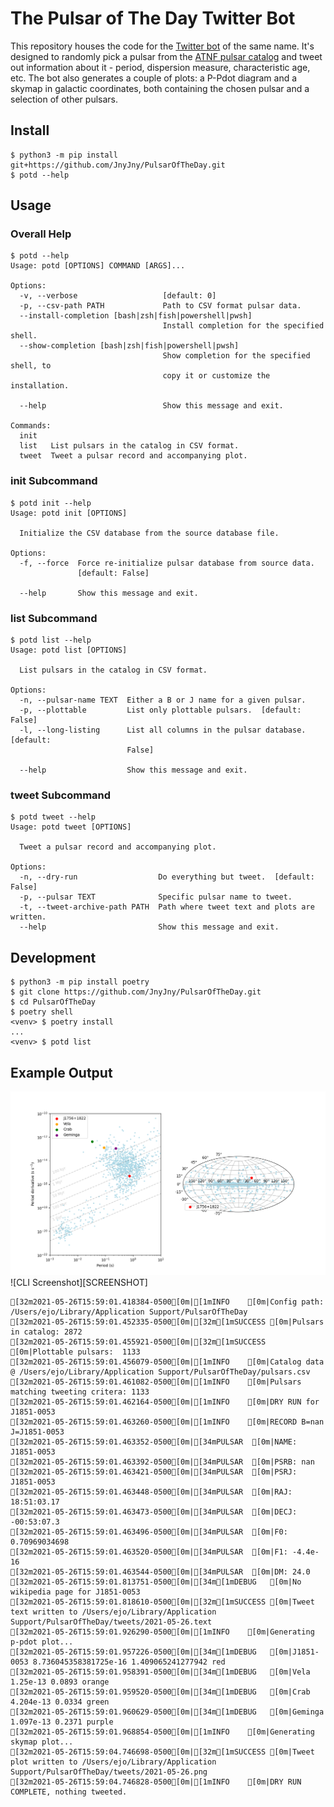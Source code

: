 # The Pulsar of The Day Twitter Bot

This repository houses the code for the [Twitter bot][0] of the same
name. It's designed to randomly pick a pulsar from the [ATNF pulsar
catalog][1] and tweet out information about it - period, dispersion
measure, characteristic age, etc. The bot also generates a couple of
plots: a P-Pdot diagram and a skymap in galactic coordinates, both
containing the chosen pulsar and a selection of other pulsars.


## Install

``` console
$ python3 -m pip install git+https://github.com/JnyJny/PulsarOfTheDay.git
$ potd --help
```

## Usage

### Overall Help
``` console
$ potd --help
Usage: potd [OPTIONS] COMMAND [ARGS]...

Options:
  -v, --verbose                   [default: 0]
  -p, --csv-path PATH             Path to CSV format pulsar data.
  --install-completion [bash|zsh|fish|powershell|pwsh]
                                  Install completion for the specified shell.
  --show-completion [bash|zsh|fish|powershell|pwsh]
                                  Show completion for the specified shell, to
                                  copy it or customize the installation.

  --help                          Show this message and exit.

Commands:
  init
  list   List pulsars in the catalog in CSV format.
  tweet  Tweet a pulsar record and accompanying plot.
```

### init Subcommand

```
$ potd init --help
Usage: potd init [OPTIONS]

  Initialize the CSV database from the source database file.

Options:
  -f, --force  Force re-initialize pulsar database from source data.
               [default: False]

  --help       Show this message and exit.
```

### list Subcommand
```
$ potd list --help
Usage: potd list [OPTIONS]

  List pulsars in the catalog in CSV format.

Options:
  -n, --pulsar-name TEXT  Either a B or J name for a given pulsar.
  -p, --plottable         List only plottable pulsars.  [default: False]
  -l, --long-listing      List all columns in the pulsar database.  [default:
                          False]

  --help                  Show this message and exit.
```

### tweet Subcommand
```
$ potd tweet --help
Usage: potd tweet [OPTIONS]

  Tweet a pulsar record and accompanying plot.

Options:
  -n, --dry-run                  Do everything but tweet.  [default: False]
  -p, --pulsar TEXT              Specific pulsar name to tweet.
  -t, --tweet-archive-path PATH  Path where tweet text and plots are written.
  --help                         Show this message and exit.
```

## Development

```console
$ python3 -m pip install poetry
$ git clone https://github.com/JnyJny/PulsarOfTheDay.git
$ cd PulsarOfTheDay
$ poetry shell
<venv> $ poetry install
...
<venv> $ potd list
```

## Example Output

![J1846-0749][PLOT]
![CLI Screenshot][SCREENSHOT]

```console
[32m2021-05-26T15:59:01.418384-0500[0m|[1mINFO    [0m|Config path: /Users/ejo/Library/Application Support/PulsarOfTheDay
[32m2021-05-26T15:59:01.452335-0500[0m|[32m[1mSUCCESS [0m|Pulsars in catalog: 2872
[32m2021-05-26T15:59:01.455921-0500[0m|[32m[1mSUCCESS [0m|Plottable pulsars:  1133
[32m2021-05-26T15:59:01.456079-0500[0m|[1mINFO    [0m|Catalog data @ /Users/ejo/Library/Application Support/PulsarOfTheDay/pulsars.csv
[32m2021-05-26T15:59:01.461082-0500[0m|[1mINFO    [0m|Pulsars matching tweeting critera: 1133
[32m2021-05-26T15:59:01.462164-0500[0m|[1mINFO    [0m|DRY RUN for J1851-0053
[32m2021-05-26T15:59:01.463260-0500[0m|[1mINFO    [0m|RECORD B=nan J=J1851-0053
[32m2021-05-26T15:59:01.463352-0500[0m|[34mPULSAR  [0m|NAME: J1851-0053
[32m2021-05-26T15:59:01.463392-0500[0m|[34mPULSAR  [0m|PSRB: nan
[32m2021-05-26T15:59:01.463421-0500[0m|[34mPULSAR  [0m|PSRJ: J1851-0053
[32m2021-05-26T15:59:01.463448-0500[0m|[34mPULSAR  [0m|RAJ: 18:51:03.17
[32m2021-05-26T15:59:01.463473-0500[0m|[34mPULSAR  [0m|DECJ: -00:53:07.3
[32m2021-05-26T15:59:01.463496-0500[0m|[34mPULSAR  [0m|F0: 0.70969034698
[32m2021-05-26T15:59:01.463520-0500[0m|[34mPULSAR  [0m|F1: -4.4e-16
[32m2021-05-26T15:59:01.463544-0500[0m|[34mPULSAR  [0m|DM: 24.0
[32m2021-05-26T15:59:01.813751-0500[0m|[34m[1mDEBUG   [0m|No wikipedia page for J1851-0053
[32m2021-05-26T15:59:01.818610-0500[0m|[32m[1mSUCCESS [0m|Tweet text written to /Users/ejo/Library/Application Support/PulsarOfTheDay/tweets/2021-05-26.text
[32m2021-05-26T15:59:01.926290-0500[0m|[1mINFO    [0m|Generating p-pdot plot...
[32m2021-05-26T15:59:01.957226-0500[0m|[34m[1mDEBUG   [0m|J1851-0053 8.736045358381725e-16 1.409065241277942 red
[32m2021-05-26T15:59:01.958391-0500[0m|[34m[1mDEBUG   [0m|Vela 1.25e-13 0.0893 orange
[32m2021-05-26T15:59:01.959520-0500[0m|[34m[1mDEBUG   [0m|Crab 4.204e-13 0.0334 green
[32m2021-05-26T15:59:01.960629-0500[0m|[34m[1mDEBUG   [0m|Geminga 1.097e-13 0.2371 purple
[32m2021-05-26T15:59:01.968854-0500[0m|[1mINFO    [0m|Generating skymap plot...
[32m2021-05-26T15:59:04.746698-0500[0m|[32m[1mSUCCESS [0m|Tweet plot written to /Users/ejo/Library/Application Support/PulsarOfTheDay/tweets/2021-05-26.png
[32m2021-05-26T15:59:04.746828-0500[0m|[1mINFO    [0m|DRY RUN COMPLETE, nothing tweeted.
```


[0]: https://twitter.com/PulsarOfTheDay
[1]: https://www.atnf.csiro.au/research/pulsar/psrcat/
[PLOT]: https://github.com/JnyJny/PulsarOfTheDay/blob/66534e05ba3bc54613f76451bf534646a0788f5a/example/2021-05-26.png

